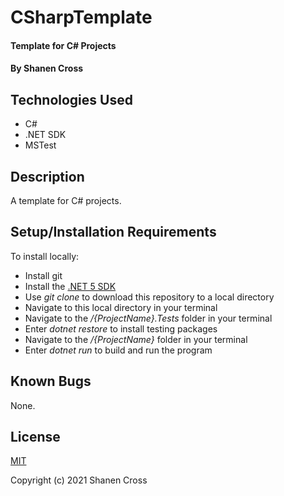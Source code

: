 # CSharpTemplate

#### Template for C# Projects

#### By Shanen Cross

## Technologies Used

* C#
* .NET SDK
* MSTest

## Description

A template for C# projects.

## Setup/Installation Requirements

To install locally:
* Install git
* Install the [.NET 5 SDK](https://dotnet.microsoft.com/download/dotnet/5.0)
* Use _git clone_ to download this repository to a local directory
* Navigate to this local directory in your terminal
* Navigate to the _/{ProjectName}.Tests_ folder in your terminal
* Enter _dotnet restore_ to install testing packages
* Navigate to the _/{ProjectName}_ folder in your terminal
* Enter _dotnet run_ to build and run the program

## Known Bugs

None.

## License

[MIT](LICENSE)

Copyright (c) 2021 Shanen Cross
